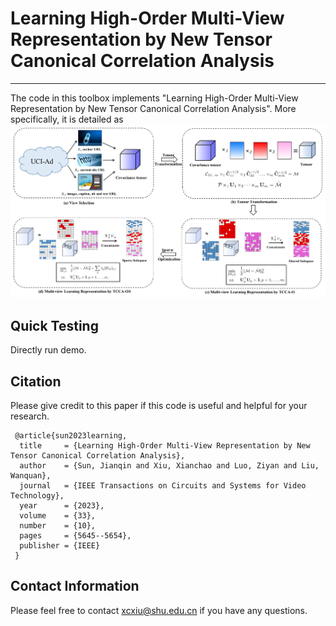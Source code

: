 # Learning High-Order Multi-View Representation by New Tensor Canonical Correlation Analysis
---------------------

The code in this toolbox implements "Learning High-Order Multi-View Representation by New Tensor Canonical Correlation Analysis". More specifically, it is detailed as
![alt text](./framework.png)

Quick Testing
---------------------
Directly run demo.

Citation
---------------------
Please give credit to this paper if this code is useful and helpful for your research.

     @article{sun2023learning,
      title     = {Learning High-Order Multi-View Representation by New Tensor Canonical Correlation Analysis},
      author    = {Sun, Jianqin and Xiu, Xianchao and Luo, Ziyan and Liu, Wanquan},
      journal   = {IEEE Transactions on Circuits and Systems for Video Technology},
      year      = {2023},
      volume    = {33},
      number    = {10},
      pages     = {5645--5654},
      publisher = {IEEE}
     }


Contact Information
---------------------
Please feel free to contact xcxiu@shu.edu.cn if you have any questions.
